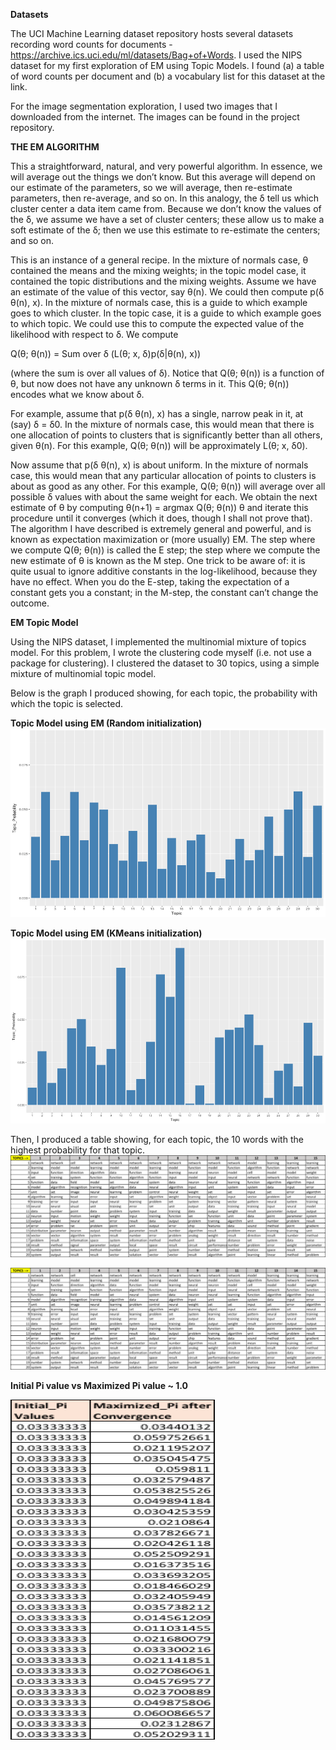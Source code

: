 **Datasets**

The UCI Machine Learning dataset repository hosts several datasets recording word counts for documents - https://archive.ics.uci.edu/ml/datasets/Bag+of+Words. I used the NIPS dataset for my first exploration of EM using Topic Models. I found (a) a table of word counts per document and (b) a vocabulary list for this dataset at the link.

For the image segmentation exploration, I used two images that I downloaded from the internet. The images can be found in the project repository.

**THE EM ALGORITHM**

This a straightforward, natural, and very powerful algorithm. In essence, we will average out the things we don’t know. But this average will depend on our estimate of the parameters, so we will average, then re-estimate parameters, then re-average, and so on. In this analogy, the δ tell us which cluster center a data item came from. Because we don’t know the values of the δ, we assume we have a set of cluster centers; these allow us to make a soft estimate of the δ; then we use this estimate to re-estimate the centers; and so on.

This is an instance of a general recipe. In the mixture of normals case, θ contained the means and the mixing weights; in the topic model case, it contained the topic distributions and the mixing weights. Assume we have an estimate of the value of this vector, say θ(n). We could then compute p(δ θ(n), x). In the mixture of normals case, this is a guide to which example goes to which cluster. In the topic case, it is a guide to which example goes to which topic. We could use this to compute the expected value of the likelihood with respect to δ. We compute

Q(θ; θ(n)) =	Sum over δ (L(θ; x, δ)p(δ|θ(n), x))

(where the sum is over all values of δ). Notice that Q(θ; θ(n)) is a function of θ, but now does not have any unknown δ terms in it. This Q(θ; θ(n)) encodes what we know about δ.

For example, assume that p(δ θ(n), x) has a single, narrow peak in it, at (say) δ = δ0. In the mixture of normals case, this would mean that there is one allocation of points to clusters that is significantly better than all others, given θ(n). For this example, Q(θ; θ(n)) will be approximately L(θ; x, δ0).

Now assume that p(δ θ(n), x) is about uniform. In the mixture of normals case, this would mean that any particular allocation of points to  clusters is  about as good as any other.  For this example, Q(θ; θ(n)) will average over all possible δ values with about the same weight for each. We obtain the next estimate of θ by computing θ(n+1) = argmax Q(θ; θ(n)) θ
and iterate this procedure until it converges (which it does, though I shall not prove that). The algorithm I have described is extremely general and powerful, and is known as expectation maximization or (more usually) EM. The step where
we compute Q(θ; θ(n)) is called the E step; the step where we compute the new estimate of θ is known as the M step.
One trick to be aware of: it is quite usual to ignore additive constants in the log-likelihood, because they have no effect. When you do the E-step, taking the expectation of a constant gets you a constant; in the M-step, the constant can’t change the outcome.

**EM Topic Model**

Using the NIPS dataset, I implemented the multinomial mixture of topics model. For this problem, I wrote the clustering code myself (i.e. not use a package for clustering). I clustered the dataset to 30 topics, using a simple mixture of multinomial topic model.

Below is the graph I produced showing, for each topic, the probability with which the topic is selected.

**Topic Model using EM (Random initialization)**
<img src="Plot_Random_Initialization.png">

**Topic Model using EM (KMeans initialization)**
<img src="Plot_KMeans_Initialization.png">

Then, I produced a table showing, for each topic, the 10 words with the highest probability for that topic.
<img src="tab1.png">

<img src="tab1.png">

**Initial Pi value vs Maximized Pi value ~ 1.0**

<img src="tab3.png">
